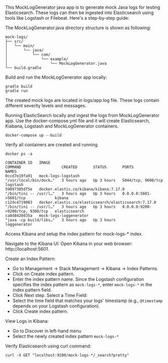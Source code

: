 This MockLogGenerator java app is to generate mock Java logs for testing Elasticsearch. These logs can then be ingested into Elasticsearch using tools like Logstash or Filebeat. Here's a step-by-step guide:

The MockLogGenerator.java directory structure is shown as following:

```
mock-logs/
├── src/
│   └── main/
│       └── java/
│           └── com/
│               └── example/
│                   └── MockLogGenerator.java
└── build.gradle
```

Build and run the MockLogGenerator app locally:

```
gradle build
gradle run
```
The created mock logs are located in logs/app.log file. These logs contain different severity levels and messages.


Running ElasticSearch locally and ingest the logs from MockLogGenerator app. Use the docker-compose.yml file and it will create Elasticsearch, Kiabana, Logstash and MockLogGenerator containers.

```
docker-compose up --build
```

Verify all containers are created and running
```
docker ps -a

CONTAINER ID   IMAGE                                                  COMMAND                  CREATED       STATUS       PORTS                              NAMES
0ccd7e19fa91   mock-logs-logstash                                     "/usr/local/bin/dock…"   3 hours ago   Up 3 hours   5044/tcp, 9600/tcp                 logstash
59097305df5e   docker.elastic.co/kibana/kibana:7.17.0                 "/bin/tini -- /usr/l…"   3 hours ago   Up 3 hours   0.0.0.0:5601->5601/tcp             kibana
c12dc4719083   docker.elastic.co/elasticsearch/elasticsearch:7.17.0   "/bin/tini -- /usr/l…"   3 hours ago   Up 3 hours   0.0.0.0:9200->9200/tcp, 9300/tcp   elasticsearch
ca8d8420d35a   mock-logs-loggenerator                                 "java -cp build/libs…"   3 hours ago   Up 3 hours                                      loggenerator

```

Access Kibana and setup the index pattern for mock-logs-* index.

Navigate to the Kibana UI:
Open Kibana in your web browser: http://localhost:5601.

Create an Index Pattern:
 - Go to Management -> Stack Management -> Kibana -> Index Patterns.
 - Click on Create index pattern.
 - Enter the index pattern name. Since the Logstash configuration specifies the index pattern as `mock-logs-*`, enter `mock-logs-*` in the index pattern field.
 - Click Next step.
Select a Time Field:
 - Select the time field that matches your logs' timestamp (e.g., `@timestamp` depends on your Logstash configuration).
 - Click Create index pattern.

View Logs in Kibana:
 - Go to Discover in left-hand menu
 - Select the newly created index pattern `mock-logs-*`

Verify Elasticsearch using curl command:
```
curl -X GET "localhost:9200/mock-logs-*/_search?pretty"
```

